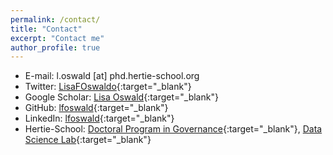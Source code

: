 ```yaml
---
permalink: /contact/
title: "Contact"
excerpt: "Contact me"
author_profile: true
---
```


* E-mail: l.oswald [at] phd.hertie-school.org
* Twitter: [LisaFOswaldo](https://twitter.com/LisaFOswaldo){:target="_blank"}
* Google Scholar: [Lisa Oswald](https://scholar.google.com/citations?user=_Q1LUZEAAAAJ&hl=de){:target="_blank"}
* GitHub: [lfoswald](https://github.com/lfoswald){:target="_blank"}
* LinkedIn: [lfoswald](https://www.linkedin.com/in/lfoswald/){:target="_blank"}
* Hertie-School: [Doctoral Program in Governance](https://www.hertie-school.org/en/datasciencelab/people/profile/person/oswald){:target="_blank"}, [Data Science Lab](https://www.hertie-school.org/en/datasciencelab){:target="_blank"}
